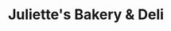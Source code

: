 ---
title: "Juliette's Bakery & Deli"
url: /waterville/juliettes-bakery-und-deli/
shop: Bäckerei
---